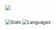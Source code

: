 ![](https://komarev.com/ghpvc/?username=qg5) 

## 
![Stats](https://github-readme-stats.vercel.app/api?username=qg5&show_icons=true&theme=transparent)
![Languages](https://github-readme-stats.vercel.app/api/top-langs/?username=qg5&theme=transparent&layout=compact)
